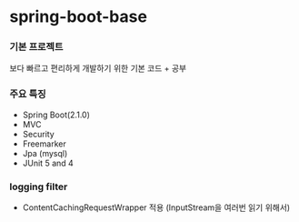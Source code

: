 # spring-boot-base 

### 기본 프로젝트
보다 빠르고 편리하게 개발하기 위한 기본 코드 + 공부

### 주요 특징
- Spring Boot(2.1.0)
- MVC
- Security
- Freemarker
- Jpa (mysql)
- JUnit 5 and 4


### logging filter 
- ContentCachingRequestWrapper 적용 (InputStream을 여러번 읽기 위해서)




